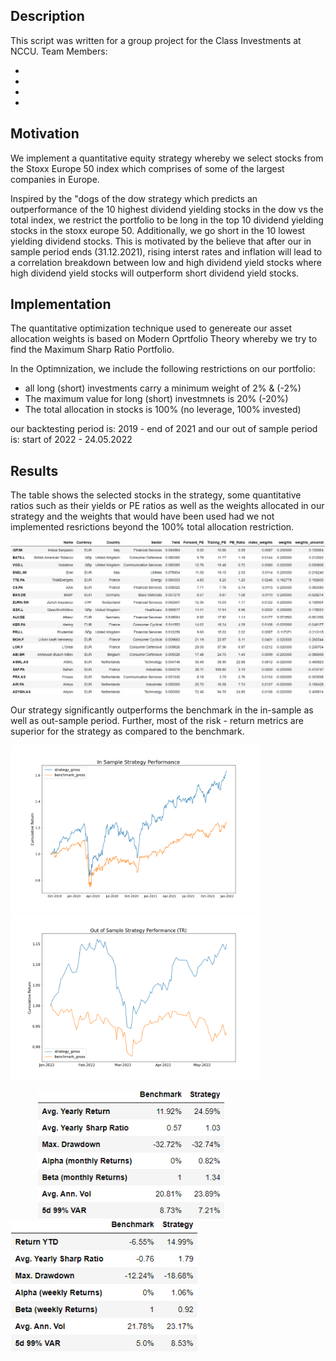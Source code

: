 ## Description 

This script was written for a group project for the Class Investments at NCCU. 
Team Members: 

-
-
-
-

## Motivation

We implement a quantitative equity strategy whereby we select stocks from the Stoxx Europe 50 index which comprises of some of the largest companies in Europe.

Inspired by the "dogs of the dow strategy which predicts an outperformance of the 10 highest dividend yielding stocks in the dow vs the total index, we restrict the portfolio to be long in the top 10 dividend yielding stocks in the stoxx europe 50. Additionally, we go short in the 10 lowest yielding dividend stocks. This is motivated by the believe that after our in sample period ends (31.12.2021), rising interst rates and inflation will lead to a correlation breakdown between low and high dividend yield stocks where high dividend yield stocks will outperform short dividend yield stocks.

## Implementation

The quantitative optimization technique used to genereate our asset allocation weights is based on Modern Oprtfolio Theory whereby we try to find the Maximum Sharp Ratio Portfolio. 

In the Optimnization, we include the following restrictions on our portfolio: 

- all long (short) investments  carry a minimum weight of 2% & (-2%)
- The maximum value for long (short) investmnets is 20% (-20%)
- The total allocation in stocks is 100% (no leverage, 100% invested)

our backtesting period is: 2019 - end of 2021 and our out of sample period is: start of 2022 - 24.05.2022

## Results 
The table shows the selected stocks in the strategy, some quantitative ratios such as their yields or PE ratios as well as the weights allocated in our strategy and the weights that would have been used had we not implemented resrictions beyond the 100% total allocation restriction.

<center>
  <img src="plots/selected_portfolio_characteristics.png" alt="drawing" width="800"/>
</center>

Our strategy significantly outperforms the benchmark in the in-sample as well as out-sample period. Further, most of the risk - return metrics are superior for the strategy as compared to the benchmark.

<p float="left">
  <img src="plots/insample_performance.png" width="400" />
  <img src="plots/outofsample_performance.png" width="400" /> 
</p>

<p float="left">
    &nbsp; &nbsp; &nbsp; &nbsp;&nbsp; &nbsp; 
<img src="plots/risk_factors_in.png" width="300" />
  &nbsp; &nbsp; &nbsp; &nbsp;&nbsp; &nbsp; &nbsp; &nbsp; &nbsp; &nbsp; &nbsp;
  <img src="plots/risk_factors_out.png" width="300" /> 
</p>
